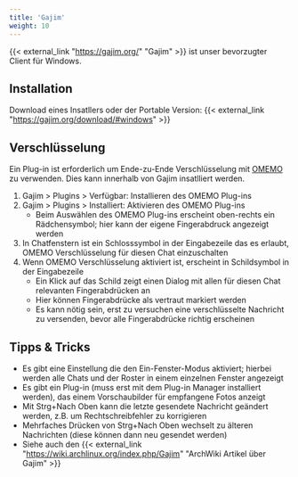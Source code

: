 ```yaml
---
title: 'Gajim'
weight: 10
---
```


{{< external_link "https://gajim.org/" "Gajim" >}} ist unser bevorzugter Client für Windows.

## Installation

Download eines Insatllers oder der Portable Version: {{< external_link "https://gajim.org/download/#windows" >}}

## Verschlüsselung

Ein Plug-in ist erforderlich um Ende-zu-Ende Verschlüsselung mit [OMEMO](../omemo/) zu verwenden. Dies kann innerhalb von Gajim insatlliert werden.

1. Gajim > Plugins > Verfügbar: Installieren des OMEMO Plug-ins
2. Gajim > Plugins > Installiert: Aktivieren des OMEMO Plug-ins
	- Beim Auswählen des OMEMO Plug-ins erscheint oben-rechts ein Rädchensymbol; hier kann der eigene Fingerabdruck angezeigt werden
3. In Chatfenstern ist ein Schlosssymbol in der Eingabezeile das es erlaubt, OMEMO Verschlüsselung für diesen Chat einzuschalten
4. Wenn OMEMO Verschlüsselung aktiviert ist, erscheint in Schildsymbol in der Eingabezeile
	- Ein Klick auf das Schild zeigt einen Dialog mit allen für diesen Chat relevanten Fingerabdrücken an
	- Hier können Fingerabdrücke als vertraut markiert werden
	- Es kann nötig sein, erst zu versuchen eine verschlüsselte Nachricht zu versenden, bevor alle Fingerabdrücke richtig erscheinen

## Tipps & Tricks

* Es gibt eine Einstellung die den Ein-Fenster-Modus aktiviert; hierbei werden alle Chats und der Roster in einem einzelnen Fenster angezeigt
* Es gibt ein Plug-in (muss erst mit dem Plug-in Manager installiert werden), das einem Vorschaubilder für empfangene Fotos anzeigt
* Mit Strg+Nach Oben kann die letzte gesendete Nachricht geändert werden, z.B. um Rechtschreibfehler zu korrigieren
* Mehrfaches Drücken von Strg+Nach Oben wechselt zu älteren Nachrichten (diese können dann neu gesendet werden)
* Siehe auch den {{< external_link "https://wiki.archlinux.org/index.php/Gajim" "ArchWiki Artikel über Gajim" >}}
